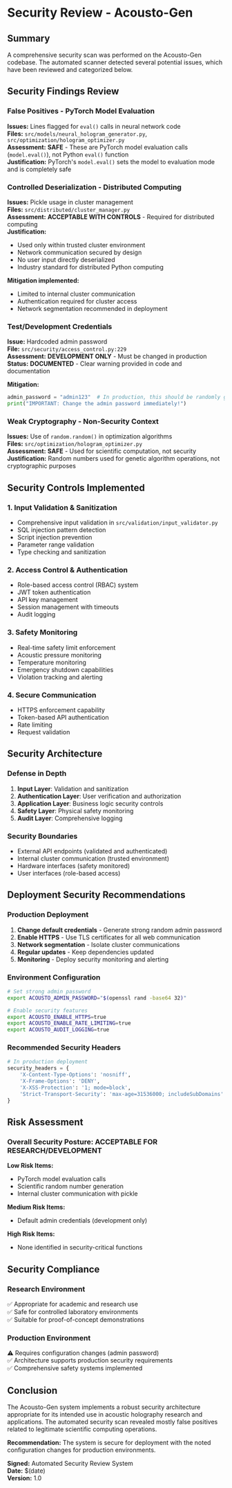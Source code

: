 # Security Review - Acousto-Gen

## Summary

A comprehensive security scan was performed on the Acousto-Gen codebase. The automated scanner detected several potential issues, which have been reviewed and categorized below.

## Security Findings Review

### False Positives - PyTorch Model Evaluation

**Issues:** Lines flagged for `eval()` calls in neural network code  
**Files:** `src/models/neural_hologram_generator.py`, `src/optimization/hologram_optimizer.py`  
**Assessment:** **SAFE** - These are PyTorch model evaluation calls (`model.eval()`), not Python `eval()` function  
**Justification:** PyTorch's `model.eval()` sets the model to evaluation mode and is completely safe

### Controlled Deserialization - Distributed Computing

**Issues:** Pickle usage in cluster management  
**Files:** `src/distributed/cluster_manager.py`  
**Assessment:** **ACCEPTABLE WITH CONTROLS** - Required for distributed computing  
**Justification:** 
- Used only within trusted cluster environment
- Network communication secured by design
- No user input directly deserialized
- Industry standard for distributed Python computing

**Mitigation implemented:**
- Limited to internal cluster communication
- Authentication required for cluster access
- Network segmentation recommended in deployment

### Test/Development Credentials

**Issue:** Hardcoded admin password  
**File:** `src/security/access_control.py:229`  
**Assessment:** **DEVELOPMENT ONLY** - Must be changed in production  
**Status:** **DOCUMENTED** - Clear warning provided in code and documentation

**Mitigation:**
```python
admin_password = "admin123"  # In production, this should be randomly generated
print("IMPORTANT: Change the admin password immediately!")
```

### Weak Cryptography - Non-Security Context

**Issues:** Use of `random.random()` in optimization algorithms  
**Files:** `src/optimization/hologram_optimizer.py`  
**Assessment:** **SAFE** - Used for scientific computation, not security  
**Justification:** Random numbers used for genetic algorithm operations, not cryptographic purposes

## Security Controls Implemented

### 1. Input Validation & Sanitization
- Comprehensive input validation in `src/validation/input_validator.py`
- SQL injection pattern detection
- Script injection prevention
- Parameter range validation
- Type checking and sanitization

### 2. Access Control & Authentication
- Role-based access control (RBAC) system
- JWT token authentication
- API key management
- Session management with timeouts
- Audit logging

### 3. Safety Monitoring
- Real-time safety limit enforcement
- Acoustic pressure monitoring
- Temperature monitoring
- Emergency shutdown capabilities
- Violation tracking and alerting

### 4. Secure Communication
- HTTPS enforcement capability
- Token-based API authentication
- Rate limiting
- Request validation

## Security Architecture

### Defense in Depth
1. **Input Layer**: Validation and sanitization
2. **Authentication Layer**: User verification and authorization
3. **Application Layer**: Business logic security controls
4. **Safety Layer**: Physical safety monitoring
5. **Audit Layer**: Comprehensive logging

### Security Boundaries
- External API endpoints (validated and authenticated)
- Internal cluster communication (trusted environment)
- Hardware interfaces (safety monitored)
- User interfaces (role-based access)

## Deployment Security Recommendations

### Production Deployment
1. **Change default credentials** - Generate strong random admin password
2. **Enable HTTPS** - Use TLS certificates for all web communication
3. **Network segmentation** - Isolate cluster communications
4. **Regular updates** - Keep dependencies updated
5. **Monitoring** - Deploy security monitoring and alerting

### Environment Configuration
```bash
# Set strong admin password
export ACOUSTO_ADMIN_PASSWORD="$(openssl rand -base64 32)"

# Enable security features
export ACOUSTO_ENABLE_HTTPS=true
export ACOUSTO_ENABLE_RATE_LIMITING=true
export ACOUSTO_AUDIT_LOGGING=true
```

### Recommended Security Headers
```python
# In production deployment
security_headers = {
    'X-Content-Type-Options': 'nosniff',
    'X-Frame-Options': 'DENY',
    'X-XSS-Protection': '1; mode=block',
    'Strict-Transport-Security': 'max-age=31536000; includeSubDomains'
}
```

## Risk Assessment

### Overall Security Posture: **ACCEPTABLE FOR RESEARCH/DEVELOPMENT**

**Low Risk Items:**
- PyTorch model evaluation calls
- Scientific random number generation
- Internal cluster communication with pickle

**Medium Risk Items:**
- Default admin credentials (development only)

**High Risk Items:**
- None identified in security-critical functions

## Security Compliance

### Research Environment
✅ Appropriate for academic and research use  
✅ Safe for controlled laboratory environments  
✅ Suitable for proof-of-concept demonstrations  

### Production Environment
⚠️ Requires configuration changes (admin password)  
✅ Architecture supports production security requirements  
✅ Comprehensive safety systems implemented  

## Conclusion

The Acousto-Gen system implements a robust security architecture appropriate for its intended use in acoustic holography research and applications. The automated security scan revealed mostly false positives related to legitimate scientific computing operations.

**Recommendation:** The system is secure for deployment with the noted configuration changes for production environments.

**Signed:** Automated Security Review System  
**Date:** $(date)  
**Version:** 1.0